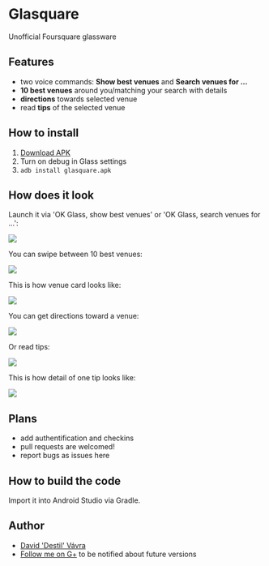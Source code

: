 Glasquare
=========
Unofficial Foursquare glassware

Features
--------
- two voice commands: **Show best venues** and **Search venues for ...**
- **10 best venues** around you/matching your search with details
- **directions** towards selected venue
- read **tips** of the selected venue

How to install
--------------
1. [Download APK](https://drive.google.com/folderview?id=0B6rxb_ov7Sd5bnU1THEzSng4UTg)
2. Turn on debug in Glass settings
3. `adb install glasquare.apk`

How does it look
----------------
Launch it via 'OK Glass, show best venues' or 'OK Glass, search venues for ...':

![](https://github.com/destil/glasquare/raw/master/screens/search.png)

You can swipe between 10 best venues:

![](https://github.com/destil/glasquare/raw/master/screens/venues.png)

This is how venue card looks like:

![](https://github.com/destil/glasquare/raw/master/screens/venue_detail.png)

You can get directions toward a venue:

![](https://github.com/destil/glasquare/raw/master/screens/menu_directions.png)

Or read tips:

![](https://github.com/destil/glasquare/raw/master/screens/menu_tips.png)

This is how detail of one tip looks like:

![](https://github.com/destil/glasquare/raw/master/screens/tips_detail.png)

Plans
-----
- add authentification and checkins
- pull requests are welcomed!
- report bugs as issues here

How to build the code
---------------------
Import it into Android Studio via Gradle.

Author
-----
- [David 'Destil' Vávra](http://www.destil.cz)
- [Follow me on G+](http://google.com/+DavidVávra) to be notified about future versions

